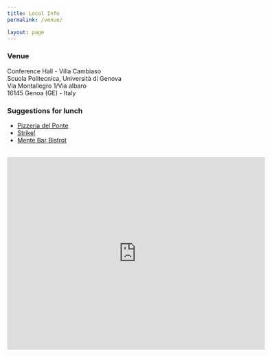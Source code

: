 ```yaml
---
title: Local Info
permalink: /venue/ 

layout: page
---
```


### Venue 

Conference Hall - Villa Cambiaso  
Scuola Politecnica, Università di Genova  
Via Montallegro 1/Via albaro  
16145 Genoa (GE) - Italy  

### Suggestions for lunch 

* [Pizzeria del Ponte](https://www.tripadvisor.it/Restaurant_Review-g187823-d1099757-Reviews-Pizzeria_Ristorante_Del_Ponte-Genoa_Italian_Riviera_Liguria.html) 
* [Strike!](https://www.tripadvisor.it/Restaurant_Review-g187823-d12951989-Reviews-Strike_Albaro-Genoa_Italian_Riviera_Liguria.html) 
* [Mente Bar Bistrot](https://www.tripadvisor.it/Restaurant_Review-g187823-d12940609-Reviews-Mentelocale_Bar_Bistrot-Genoa_Italian_Riviera_Liguria.html) 

<br> 

<iframe src="https://www.google.com/maps/embed?pb=!1m18!1m12!1m3!1d2850.6346951964674!2d8.959207415771488!3d44.39962011186072!2m3!1f0!2f0!3f0!3m2!1i1024!2i768!4f13.1!3m3!1m2!1s0x12d3437a8d734dff%3A0x543be3529fe7de9e!2sVilla%20Cambiaso!5e0!3m2!1sit!2sit!4v1639221663467!5m2!1sit!2sit" width="600" height="450" style="border:0;" allowfullscreen="" loading="lazy"></iframe> 


